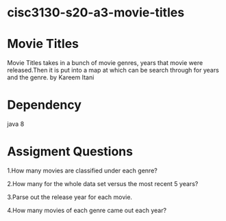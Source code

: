 # cisc3130-s20-a3-movie-titles
# Movie Titles 
Movie Titles takes in a bunch of movie genres, years that movie were released.Then it is put into a map at which can be search through for years and the genre. by Kareem Itani
##
# Dependency 
java 8
##
# Assigment Questions
1.How many movies are classified under each genre? 

2.How many for the whole data set versus the most recent 5 years?

3.Parse out the release year for each movie.

4.How many movies of each genre came out each year?
